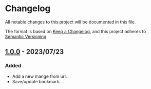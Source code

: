 # Changelog

All notable changes to this project will be documented in this file.

The format is based on [Keep a Changelog](https://keepachangelog.com/en/1.0.0/),
and this project adheres to [Semantic Versioning](https://semver.org/spec/v2.0.0.html)

## [1.0.0] - 2023/07/23

### Added

- Add a new mange from url.
- Save/update bookmark.

[1.0.0]: https://github.com/Zorin95670/manga-saver/blob/main/changelog.md#1.0.0
